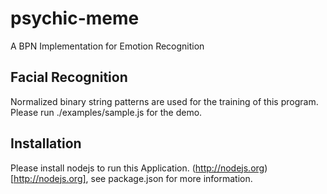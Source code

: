 # psychic-meme
A BPN Implementation for Emotion Recognition

## Facial Recognition
Normalized binary string patterns are used for the training of this program. Please run ./examples/sample.js for the demo.

## Installation
Please install nodejs to run this Application. (http://nodejs.org)[http://nodejs.org], see package.json for more information.
